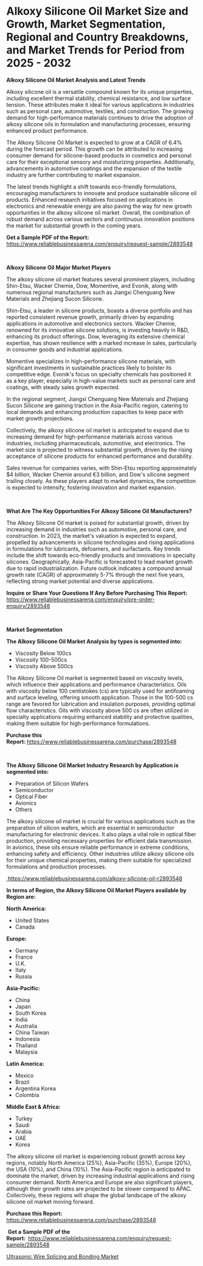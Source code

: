 <p><h1>Alkoxy Silicone Oil Market Size and Growth, Market Segmentation, Regional and Country Breakdowns, and Market Trends for Period from 2025 -  2032</h1></p><p><strong>Alkoxy Silicone Oil Market Analysis and Latest Trends</strong></p>
<p><p>Alkoxy silicone oil is a versatile compound known for its unique properties, including excellent thermal stability, chemical resistance, and low surface tension. These attributes make it ideal for various applications in industries such as personal care, automotive, textiles, and construction. The growing demand for high-performance materials continues to drive the adoption of alkoxy silicone oils in formulation and manufacturing processes, ensuring enhanced product performance.</p><p>The Alkoxy Silicone Oil Market is expected to grow at a CAGR of 6.4% during the forecast period. This growth can be attributed to increasing consumer demand for silicone-based products in cosmetics and personal care for their exceptional sensory and moisturizing properties. Additionally, advancements in automotive coatings and the expansion of the textile industry are further contributing to market expansion. </p><p>The latest trends highlight a shift towards eco-friendly formulations, encouraging manufacturers to innovate and produce sustainable silicone oil products. Enhanced research initiatives focused on applications in electronics and renewable energy are also paving the way for new growth opportunities in the alkoxy silicone oil market. Overall, the combination of robust demand across various sectors and continuous innovation positions the market for substantial growth in the coming years.</p></p>
<p><strong>Get a Sample PDF of the Report:&nbsp;</strong> <a href="https://www.reliablebusinessarena.com/enquiry/request-sample/2893548?utm_campaign=2928&utm_medium=2&utm_source=Github&utm_content=ia&utm_term=15032025&utm_id=alkoxy-silicone-oil">https://www.reliablebusinessarena.com/enquiry/request-sample/2893548</a></p>
<p>&nbsp;</p>
<p><strong>Alkoxy Silicone Oil Major Market Players</strong></p>
<p><p>The alkoxy silicone oil market features several prominent players, including Shin-Etsu, Wacker Chemie, Dow, Momentive, and Evonik, along with numerous regional manufacturers such as Jiangxi Chenguang New Materials and Zhejiang Sucon Silicone. </p><p>Shin-Etsu, a leader in silicone products, boasts a diverse portfolio and has reported consistent revenue growth, primarily driven by expanding applications in automotive and electronics sectors. Wacker Chemie, renowned for its innovative silicone solutions, is investing heavily in R&D, enhancing its product offerings. Dow, leveraging its extensive chemical expertise, has shown resilience with a marked increase in sales, particularly in consumer goods and industrial applications.</p><p>Momentive specializes in high-performance silicone materials, with significant investments in sustainable practices likely to bolster its competitive edge. Evonik's focus on specialty chemicals has positioned it as a key player, especially in high-value markets such as personal care and coatings, with steady sales growth expected.</p><p>In the regional segment, Jiangxi Chenguang New Materials and Zhejiang Sucon Silicone are gaining traction in the Asia-Pacific region, catering to local demands and enhancing production capacities to keep pace with market growth projections.</p><p>Collectively, the alkoxy silicone oil market is anticipated to expand due to increasing demand for high-performance materials across various industries, including pharmaceuticals, automotive, and electronics. The market size is projected to witness substantial growth, driven by the rising acceptance of silicone products for enhanced performance and durability.</p><p>Sales revenue for companies varies, with Shin-Etsu reporting approximately $4 billion, Wacker Chemie around €3 billion, and Dow's silicone segment trailing closely. As these players adapt to market dynamics, the competition is expected to intensify, fostering innovation and market expansion.</p></p>
<p>&nbsp;</p>
<p><strong>What Are The Key Opportunities For Alkoxy Silicone Oil Manufacturers?</strong></p>
<p><p>The Alkoxy Silicone Oil market is poised for substantial growth, driven by increasing demand in industries such as automotive, personal care, and construction. In 2023, the market's valuation is expected to expand, propelled by advancements in silicone technologies and rising applications in formulations for lubricants, defoamers, and surfactants. Key trends include the shift towards eco-friendly products and innovations in specialty silicones. Geographically, Asia-Pacific is forecasted to lead market growth due to rapid industrialization. Future outlook indicates a compound annual growth rate (CAGR) of approximately 5-7% through the next five years, reflecting strong market potential and diverse applications.</p></p>
<p><strong>Inquire or Share Your Questions If Any Before Purchasing This Report:</strong> <a href="https://www.reliablebusinessarena.com/enquiry/pre-order-enquiry/2893548?utm_campaign=2928&utm_medium=2&utm_source=Github&utm_content=ia&utm_term=15032025&utm_id=alkoxy-silicone-oil">https://www.reliablebusinessarena.com/enquiry/pre-order-enquiry/2893548</a></p>
<p>&nbsp;</p>
<p><strong>Market Segmentation</strong></p>
<p><strong>The Alkoxy Silicone Oil Market Analysis by types is segmented into:</strong></p>
<p><ul><li>Viscosity Below 100cs</li><li>Viscosity 100-500cs</li><li>Viscosity Above 500cs</li></ul></p>
<p><p>The Alkoxy Silicone Oil market is segmented based on viscosity levels, which influence their applications and performance characteristics. Oils with viscosity below 100 centistokes (cs) are typically used for antifoaming and surface leveling, offering smooth application. Those in the 100-500 cs range are favored for lubrication and insulation purposes, providing optimal flow characteristics. Oils with viscosity above 500 cs are often utilized in specialty applications requiring enhanced stability and protective qualities, making them suitable for high-performance formulations.</p></p>
<p><strong>Purchase this Report:&nbsp;</strong><a href="https://www.reliablebusinessarena.com/purchase/2893548?utm_campaign=2928&utm_medium=2&utm_source=Github&utm_content=ia&utm_term=15032025&utm_id=alkoxy-silicone-oil">https://www.reliablebusinessarena.com/purchase/2893548</a></p>
<p>&nbsp;</p>
<p><strong>The Alkoxy Silicone Oil Market Industry Research by Application is segmented into:</strong></p>
<p><ul><li>Preparation of Silicon Wafers</li><li>Semiconductor</li><li>Optical Fiber</li><li>Avionics</li><li>Others</li></ul></p>
<p><p>The alkoxy silicone oil market is crucial for various applications such as the preparation of silicon wafers, which are essential in semiconductor manufacturing for electronic devices. It also plays a vital role in optical fiber production, providing necessary properties for efficient data transmission. In avionics, these oils ensure reliable performance in extreme conditions, enhancing safety and efficiency. Other industries utilize alkoxy silicone oils for their unique chemical properties, making them suitable for specialized formulations and production processes.</p></p>
<p><a href="https://www.reliablebusinessarena.com/alkoxy-silicone-oil-r2893548?utm_campaign=2928&utm_medium=2&utm_source=Github&utm_content=ia&utm_term=15032025&utm_id=alkoxy-silicone-oil">&nbsp;https://www.reliablebusinessarena.com/alkoxy-silicone-oil-r2893548</a></p>
<p><strong>In terms of Region, the Alkoxy Silicone Oil Market Players available by Region are:</strong></p>
<p>
    <p> <strong> North America: </strong>
        <ul>
            <li>United States</li>
            <li>Canada</li>
        </ul>
        </p> 
    <p> <strong> Europe: </strong>
        <ul>
            <li>Germany</li>
            <li>France</li>
            <li>U.K.</li>
            <li>Italy</li>
            <li>Russia</li>
        </ul>
        </p> 
    <p> <strong> Asia-Pacific: </strong>
        <ul>
            <li>China</li>
            <li>Japan</li>
            <li>South Korea</li>
            <li>India</li>
            <li>Australia</li>
            <li>China Taiwan</li>
            <li>Indonesia</li>
            <li>Thailand</li>
            <li>Malaysia</li>
        </ul>
        </p> 
    <p> <strong> Latin America: </strong>
        <ul>
            <li>Mexico</li>
            <li>Brazil</li>
            <li>Argentina Korea</li>
            <li>Colombia</li>
        </ul>
        </p> 
    <p> <strong> Middle East & Africa: </strong>
        <ul>
            <li>Turkey</li>
            <li>Saudi</li>
            <li>Arabia</li>
            <li>UAE</li>
            <li>Korea</li>
        </ul>
    </p>
    </p>
<p><p>The alkoxy silicone oil market is experiencing robust growth across key regions, notably North America (25%), Asia-Pacific (35%), Europe (20%), the USA (10%), and China (10%). The Asia-Pacific region is anticipated to dominate the market, driven by increasing industrial applications and rising consumer demand. North America and Europe are also significant players, although their growth rates are projected to be slower compared to APAC. Collectively, these regions will shape the global landscape of the alkoxy silicone oil market moving forward.</p></p>
<p><strong>Purchase this Report: </strong><a href="https://www.reliablebusinessarena.com/purchase/2893548?utm_campaign=2928&utm_medium=2&utm_source=Github&utm_content=ia&utm_term=15032025&utm_id=alkoxy-silicone-oil">https://www.reliablebusinessarena.com/purchase/2893548</a></p>
<p>&nbsp;<strong>Get a Sample PDF of the Report:&nbsp;&nbsp;</strong><a href="https://www.reliablebusinessarena.com/enquiry/request-sample/2893548?utm_campaign=2928&utm_medium=2&utm_source=Github&utm_content=ia&utm_term=15032025&utm_id=alkoxy-silicone-oil">https://www.reliablebusinessarena.com/enquiry/request-sample/2893548</a></p>
<p><strong></strong></p>
<p><p><a href="https://github.com/chaturberville8181/Market-Research-Report-List-1/blob/main/ultrasonic-wire-splicing-and-bonding-market.md?utm_campaign=2928&utm_medium=2&utm_source=Github&utm_content=ia&utm_term=15032025&utm_id=alkoxy-silicone-oil">Ultrasonic Wire Splicing and Bonding Market</a></p></p>